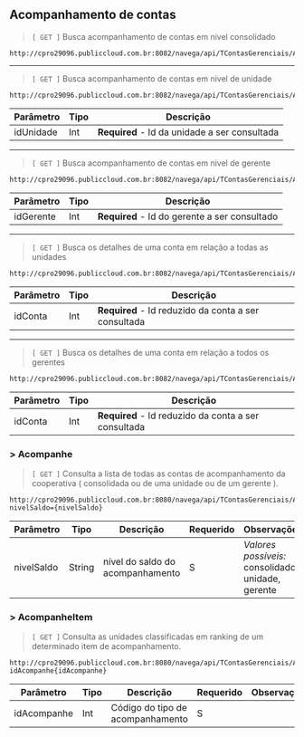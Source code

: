 ## Acompanhamento de contas

> `[ GET ]`  Busca acompanhamento de contas em nivel consolidado

```
http://cpro29096.publiccloud.com.br:8082/navega/api/TContasGerenciais/AcompanheAgoraConsolidado
```
 ---

> `[ GET ]` Busca acompanhamento de contas em nivel de unidade

```
http://cpro29096.publiccloud.com.br:8082/navega/api/TContasGerenciais/AcompanheAgoraUnidade/{idUnidade}
```

|Parâmetro|Tipo|Descrição
|----|------|--------|
|idUnidade|Int|**Required** - Id da unidade a ser consultada|

---

> `[ GET ]` Busca acompanhamento de contas em nivel de gerente

```
http://cpro29096.publiccloud.com.br:8082/navega/api/TContasGerenciais/AcompanheAgoraGerente/{idGerente}
```

|Parâmetro|Tipo|Descrição
|----|------|--------|
|idGerente|Int|**Required** - Id do gerente a ser consultado|

---

> `[ GET ]` Busca os detalhes de uma conta em relação a todas as unidades

```
http://cpro29096.publiccloud.com.br:8082/navega/api/TContasGerenciais/AcompanheAgoraContaUnidades/{idConta}
```

|Parâmetro|Tipo|Descrição
|----|------|--------|
|idConta|Int|**Required** - Id reduzido da conta a ser consultada|

---

> `[ GET ]` Busca os detalhes de uma conta em relação a todos os gerentes

```
http://cpro29096.publiccloud.com.br:8082/navega/api/TContasGerenciais/AcompanheAgoraContaGerentes/{idConta}
```

|Parâmetro|Tipo|Descrição
|----|------|--------|
|idConta|Int|**Required** - Id reduzido da conta a ser consultada|


### > Acompanhe

> `[ GET ]`  Consulta a lista de todas as contas de acompanhamento da cooperativa ( consolidada ou de uma unidade ou de um gerente ).

```
http://cpro29096.publiccloud.com.br:8080/navega/api/TContasGerenciais/Acompanhe?nivelSaldo={nivelSaldo}
```
|Parâmetro|Tipo|Descrição|Requerido|Observações
|----|------|--------|--------|--------|
|nivelSaldo|String| nível do saldo do acompanhamento | S | *Valores possíveis:* consolidado, unidade, gerente|


### > AcompanheItem

> `[ GET ]`  Consulta as unidades classificadas em ranking de um determinado item de acompanhamento.

```
http://cpro29096.publiccloud.com.br:8080/navega/api/TContasGerenciais/AcompanheItem?idAcompanhe{idAcompanhe}
```
|Parâmetro|Tipo|Descrição|Requerido|Observações
|----|------|--------|--------|--------|
|idAcompanhe|Int| Código do tipo de acompanhamento | S | |
